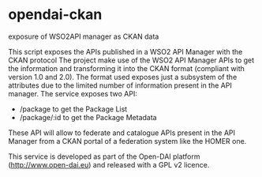 opendai-ckan
============

exposure of WSO2API manager as CKAN data

This script exposes the APIs published in a WSO2 API Manager with the CKAN protocol
The project make use of the WSO2 API Manager APIs to get the information and transforming it into the CKAN format (compliant with version 1.0 and 2.0).
The format used exposes just a subsystem of the attributes due to the limited number of information present in the API manager.
The service exposes two API:
- /package to get the Package List
- /package/:id to get the Package Metadata

These API will allow to federate and catalogue APIs present in the API Manager from a CKAN portal of a federation system like the HOMER one.

This service is developed as part of the Open-DAI platform (http://www.open-dai.eu) and released with a GPL v2 licence.
